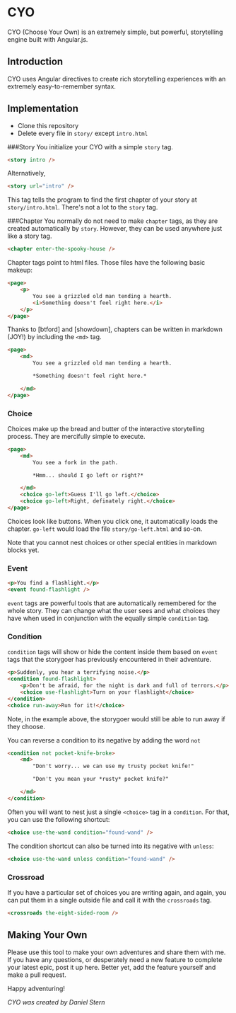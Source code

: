 CYO
===

CYO (Choose Your Own) is an extremely simple, but powerful, storytelling engine built with Angular.js.

Introduction
------------
CYO uses Angular directives to create rich storytelling experiences with an extremely easy-to-remember syntax.


Implementation
--------------
- Clone this repository
- Delete every file in `story/` except `intro.html`


###Story
You initialize your CYO with a simple `story` tag.

```html
<story intro />
```

Alternatively,

```html
<story url="intro" />
```

This tag tells the program to find the first chapter of your story at `story/intro.html`. There's not a lot to the `story` tag.

###Chapter
You normally do not need to make `chapter` tags, as they are created automatically by `story`. However, they can be used anywhere just like a story tag.

```html
<chapter enter-the-spooky-house />
```

Chapter tags point to html files. Those files have the following basic makeup:

```html
<page>
	<p>
		You see a grizzled old man tending a hearth.
		<i>Something doesn't feel right here.</i>
	</p>
</page>
```

Thanks to [btford] and [showdown], chapters can be written in markdown (JOY!) by including the `<md>` tag.

```html
<page>
	<md>
		You see a grizzled old man tending a hearth.

		*Something doesn't feel right here.*

	</md>
</page>
```

### Choice

Choices make up the bread and butter of the interactive storytelling process. They are mercifully simple to execute.

```html
<page>
	<md>
		You see a fork in the path. 

		*Hmm... should I go left or right?*

	</md>
	<choice go-left>Guess I'll go left.</choice>
	<choice go-left>Right, definately right.</choice>
</page>
```

Choices look like buttons. When you click one, it automatically loads the chapter. `go-left` would load the file `story/go-left.html` and so-on. 

Note that you cannot nest choices or other special entities in markdown blocks yet.

### Event

```html
<p>You find a flashlight.</p>
<event found-flashlight />
```

`event` tags are powerful tools that are automatically remembered for the whole story. They can change what the user sees and what choices they have when used in conjunction with the equally simple `condition` tag.

### Condition

`condition` tags will show or hide the content inside them based on `event` tags that the storygoer has previously encountered in their adventure.

```html
<p>Suddenly, you hear a terrifying noise.</p>
<condition found-flashlight>
	<p>Don't be afraid, for the night is dark and full of terrors.</p>
	<choice use-flashlight>Turn on your flashlight</choice>
</condition>
<choice run-away>Run for it!</choice>
```

Note, in the example above, the storygoer would still be able to run away if they choose.

You can reverse a condition to its negative by adding the word `not`

```html
<condition not pocket-knife-broke>
	<md>
		"Don't worry... we can use my trusty pocket knife!"

		"Don't you mean your *rusty* pocket knife?"

	</md>
</condition>

```

Often you will want to nest just a single `<choice>` tag in a `condition`. For that, you can use the following shortcut:

```html
<choice use-the-wand condition="found-wand" />
```

The condition shortcut can also be turned into its negative with `unless`:

```html
<choice use-the-wand unless condition="found-wand" />
```

### Crossroad

If you have a particular set of choices you are writing again, and again, you can put them in a single outside file and call it with the `crossroads` tag.

```html
<crossroads the-eight-sided-room />
```

Making Your Own
---------------

Please use this tool to make your own adventures and share them with me. If you have any questions, or desperately need a new feature to complete your latest epic, post it up here. Better yet, add the feature yourself and make a pull request. 

Happy adventuring!

*CYO was created by Daniel Stern*
